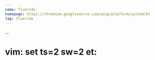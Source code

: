 ```yaml
---
name: fluoride
homepage: https://chromium.googlesource.com/aosp/platform/system/bt
tag: fluoride
---
```

...
# vim: set ts=2 sw=2 et:
